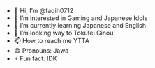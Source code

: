 - 👋 Hi, I’m @faqih0712
- 👀 I’m interested in Gaming and Japanese Idols
- 🌱 I’m currently learning Japanese and English
- 💞️ I’m looking way to Tokutei Ginou
- 📫 How to reach me YTTA
- 😄 Pronouns: Jawa
- ⚡ Fun fact: IDK

<!---
faqih0712/faqih0712 is a ✨ special ✨ repository because its `README.md` (this file) appears on your GitHub profile.
You can click the Preview link to take a look at your changes.
--->
